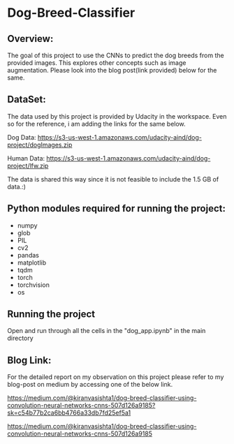 # Dog-Breed-Classifier

## Overview:

The goal of this project to use the CNNs to predict the dog breeds from the provided images. This explores other concepts such as image augmentation. Please look into the blog post(link provided) below for the same.

## DataSet:
The data used by this project is provided by Udacity in the workspace. Even so for the reference, i am adding the links for the same below.


Dog Data:
https://s3-us-west-1.amazonaws.com/udacity-aind/dog-project/dogImages.zip

Human Data:
https://s3-us-west-1.amazonaws.com/udacity-aind/dog-project/lfw.zip

The data is shared this way since it is not feasible to include the 1.5 GB of data.:)

## Python modules required for running the project:

* numpy
* glob
* PIL
* cv2
* pandas
* matplotlib
* tqdm
* torch
* torchvision
* os

## Running the project

Open and run through all the cells in the "dog_app.ipynb" in the main directory

## Blog Link:
For the detailed report on my observation on this project please refer to my blog-post on medium by accessing one of the below link.

https://medium.com/@kiranvasishta1/dog-breed-classifier-using-convolution-neural-networks-cnns-507d126a9185?sk=c54b77b2ca6bb4766a33db7fd25ef5a1

https://medium.com/@kiranvasishta1/dog-breed-classifier-using-convolution-neural-networks-cnns-507d126a9185
